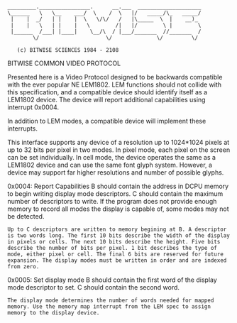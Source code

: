 
    _________.________________.      __.___  ____________________
    \______   \   \__    ___/  \    /  \   |/   _____/\_   _____/
     |    |  _/   | |    |  \   \/\/   /   |\_____  \  |    __)_ 
     |    |   \   | |    |   \        /|   |/        \ |        \
     |______  /___| |____|    \__/\  / |___/_______  //_______  /
            \/                     \/              \/         \/ 

       (c) BITWISE SCIENCES 1984 - 2108


BITWISE COMMON VIDEO PROTOCOL

Presented here is a Video Protocol designed to be backwards compatible
with the ever popular NE LEM1802. LEM functions should not collide with
this specification, and a compatible device should identify itself as a
LEM1802 device. The device will report additional capabilities using 
interrupt 0x0004. 

In addition to LEM modes, a compatible device will implement these 
interrupts.

This interface supports any device of a resolution up to 1024*1024 pixels
at up to 32 bits per pixel in two modes. In pixel mode, each pixel on the
screen can be set individually. In cell mode, the device operates the
same as a LEM1802 device and can use the same font glyph system. However,
a device may support far higher resolutions and number of possible glyphs.

0x0004: Report Capabilities
	B should contain the address in DCPU memory to begin writing display
		mode descriptors.
	C should contain the maximum number of descriptors to write. If the
		program does not provide enough memory to record all modes the 
		display is capable of, some modes may not be detected.

	Up to C descriptors are written to memory begining at B. A descriptor 
	is two words long. The first 10 bits describe the width of the display
	in pixels or cells. The next 10 bits describe the height. Five bits describe the number of bits per pixel. 1 bit describes the type of 
	mode, either pixel or cell. The final 6 bits are reserved for future
	expansion. The display modes must be written in order and are indexed
	from zero.

0x0005: Set display mode
	B should contain the first word of the display mode descriptor to set.
	C should contain the second word.

	The display mode determines the number of words needed for mapped 
	memory. Use the memory map interrupt from the LEM spec to assign
	memory to the display device.

